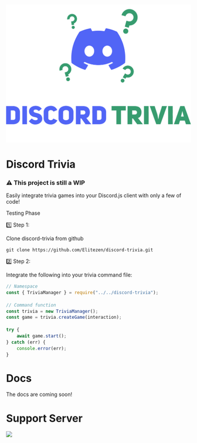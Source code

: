 ﻿![Banner](Images/banner.svg)

# Discord Trivia
### **⚠️ This project is still a WIP**
Easily integrate trivia games into your Discord.js client with only a few of code!

Testing Phase

1️⃣ Step 1:

Clone discord-trivia from github
```shell
git clone https://github.com/Elitezen/discord-trivia.git
```


2️⃣ Step 2:

Integrate the following into your trivia command file:
```js
// Namespace
const { TriviaManager } = require("../../discord-trivia");

// Command function
const trivia = new TriviaManager();
const game = trivia.createGame(interaction);

try {
    await game.start();
} catch (err) {
    console.error(err);
}
```

# Docs
The docs are coming soon!

# Support Server
[![](http://invidget.switchblade.xyz/wtwM4HhbAr)](https://discord.gg/wtwM4HhbAr)
